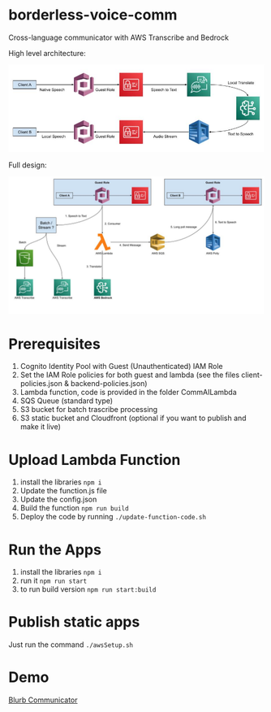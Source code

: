 # borderless-voice-comm
Cross-language communicator with AWS Transcribe and Bedrock

High level architecture:

![alt text](https://github.com/mahdiridho/borderless-voice-comm/blob/master/images/Voice-Comm.jpg?raw=true)

Full design:

![alt text](https://github.com/mahdiridho/borderless-voice-comm/blob/master/images/Full-Arch-Voice-Comm.jpg?raw=true)


# Prerequisites
1. Cognito Identity Pool with Guest (Unauthenticated) IAM Role
2. Set the IAM Role policies for both guest and lambda (see the files client-policies.json & backend-policies.json)
3. Lambda function, code is provided in the folder CommAILambda
4. SQS Queue (standard type)
5. S3 bucket for batch trascribe processing
6. S3 static bucket and Cloudfront (optional if you want to publish and make it live)

# Upload Lambda Function
1. install the libraries ```npm i```
2. Update the function.js file
3. Update the config.json
4. Build the function ```npm run build```
5. Deploy the code by running ```./update-function-code.sh```

# Run the Apps
1. install the libraries ```npm i```
2. run it ```npm run start```
3. to run build version ```npm run start:build```

# Publish static apps
Just run the command ```./awsSetup.sh```

# Demo
[Blurb Communicator](https://dwb75hpa77xa8.cloudfront.net/)